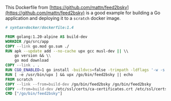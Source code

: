 This Dockerfile from [https://github.com/mattn/feed2bsky](https://github.com/mattn/feed2bsky) is a good example for building a Go application and deploying it to a `scratch` docker image.

```Dockerfile
# syntax=docker/dockerfile:1.4

FROM golang:1.20-alpine AS build-dev
WORKDIR /go/src/app
COPY --link go.mod go.sum ./
RUN apk --update add --no-cache upx gcc musl-dev || \\
    go version && \\
    go mod download
COPY --link . .
RUN CGO_ENABLED=1 go install -buildvcs=false -trimpath -ldflags '-w -s -extldflags "-static"'
RUN [ -e /usr/bin/upx ] && upx /go/bin/feed2bsky || echo
FROM scratch
COPY --link --from=build-dev /go/bin/feed2bsky /go/bin/feed2bsky
COPY --from=build-dev /etc/ssl/certs/ca-certificates.crt /etc/ssl/certs/
CMD ["/go/bin/feed2bsky"]
```